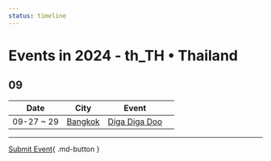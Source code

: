 ```yaml
---
status: timeline
---
```


# Events in 2024 - th_TH • Thailand

## 09

| Date | City | Event | |
| --- | --- | --- | --- |
| 09-27 ~ 29 | [Bangkok](Bangkok.md) | [Diga Diga Doo](diga-diga-doo.md) |  |

---

[Submit Event](https://github.com/swingdance/events/issues/new?assignees=&labels=add+event&projects=&template=02-add_entity.yml&title=Add%20Event%3A%20th_TH%20%E2%80%A2%20%3CName%3E&region=th_TH&province=&city=&org_id=){ .md-button }
